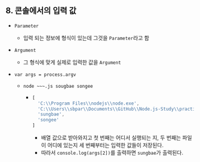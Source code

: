 ## 8. 콘솔에서의 입력 값

- ```Parameter```
  - 입력 되는 정보에 형식이 있는데 그것을 ```Parameter```라고 함
- ```Argument```
  - 그 형식에 맞게 실제로 입력한 값을 ```Argument```

- ```var args = process.argv```

  - ```node ~~~.js sougbae songee```

    - ```javascript
      [
        'C:\\Program Files\\nodejs\\node.exe',
        'C:\\Users\\sbpar\\Documents\\GitHub\\Node.js-Study\\practice\\systax\\conditional.js',
        'sungbae',
        'songee'
      ]
      ```

      - 배열 값으로 받아와지고 첫 번째는 어디서 실행되는 지, 두 번째는 파일이 어디에 있는지 세 번째부터는 입력한 값들이 저장된다. 
      - 따라서 ```console.log(args[2])```를 출력하면 ```sungbae```가 출력된다.